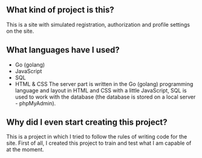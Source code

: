 ## What kind of project is this?
This is a site with simulated registration, authorization and profile settings on the site.

## What languages have I used?
- Go (golang)
- JavaScript
- SQL
- HTML & CSS
The server part is written in the Go (golang) programming language  and layout in HTML and CSS with a little JavaScript, SQL is used to work with the database (the database is stored on a local server - phpMyAdmin).


## Why did I even start creating this project?
This is a project in which I tried to follow the rules of writing code for the site. First of all, I created this project to train and test what I am capable of at the moment.
